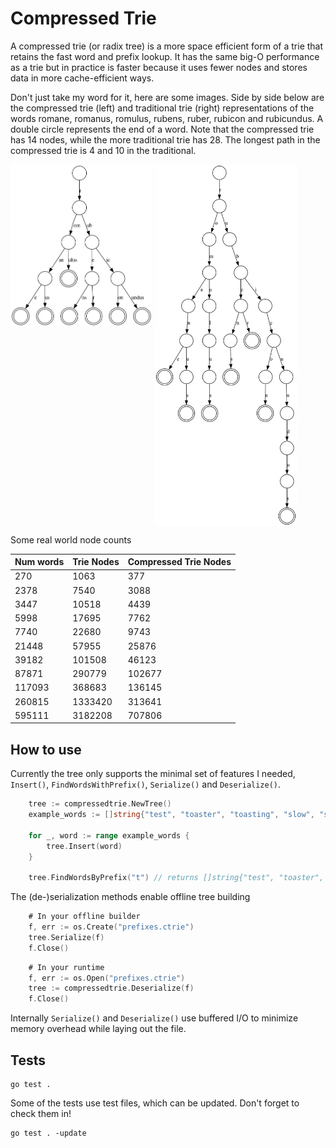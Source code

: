 # Compressed Trie

A compressed trie (or radix tree) is a more space efficient form of a trie that retains the fast word and prefix lookup. It has the same big-O performance as a trie but in practice is faster because it uses fewer nodes and stores data in more cache-efficient ways.

Don't just take my word for it, here are some images. Side by side below are the compressed trie (left) and traditional trie (right) representations of the words romane, romanus, romulus, rubens, ruber, rubicon and rubicundus. A double circle represents the end of a word. Note that the compressed trie has 14 nodes, while the more traditional trie has 28. The longest path in the compressed trie is 4 and 10 in the traditional.

<p float="left">
  <img src="images/compressed_trie.png" width="45%" style="vertical-align: top;" />
  <img src="images/traditional_trie.png" width="45%" style="vertical-align: top;" />
</p>

Some real world node counts

| Num words | Trie Nodes | Compressed Trie Nodes |
| --------- | ---------- | --------------------- |
|    270    |     1063   |         377           |
|   2378    |     7540   |        3088           |
|   3447    |    10518   |        4439           |
|   5998    |    17695   |        7762           |
|   7740    |    22680   |        9743           |
|   21448   |    57955   |       25876           |
|   39182   |   101508   |       46123           |
|   87871   |   290779   |      102677           |
|  117093   |   368683   |      136145           |
|  260815   |  1333420   |      313641           |
|  595111   |  3182208   |      707806           |

## How to use

Currently the tree only supports the minimal set of features I needed, `Insert()`, `FindWordsWithPrefix()`, `Serialize()` and `Deserialize()`.

```go
    tree := compressedtrie.NewTree()
    example_words := []string{"test", "toaster", "toasting", "slow", "slowly"}

    for _, word := range example_words {
        tree.Insert(word)
    }

    tree.FindWordsByPrefix("t") // returns []string{"test", "toaster", "toasting"}
```

The (de-)serialization methods enable offline tree building

```go
    # In your offline builder
    f, err := os.Create("prefixes.ctrie")
    tree.Serialize(f)
    f.Close()
```

```go
    # In your runtime
    f, err := os.Open("prefixes.ctrie")
    tree := compressedtrie.Deserialize(f)
    f.Close()
```

Internally `Serialize()` and `Deserialize()` use buffered I/O to minimize memory overhead while laying out the file.

## Tests

```
go test .
```

Some of the tests use test files, which can be updated. Don't forget to check them in!

```
go test . -update
```
